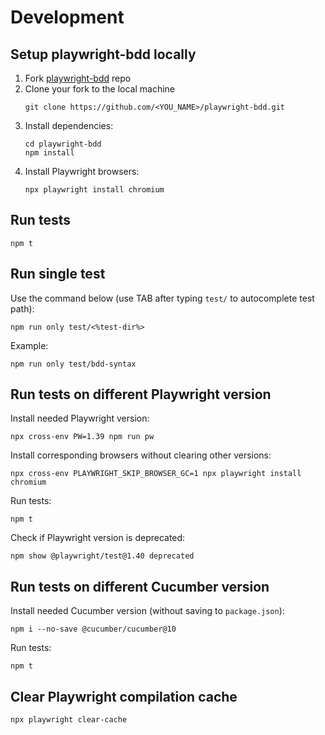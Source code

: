 # Development

## Setup playwright-bdd locally
1. Fork [playwright-bdd](https://github.com/vitalets/playwright-bdd) repo
2. Clone your fork to the local machine
    ```
    git clone https://github.com/<YOU_NAME>/playwright-bdd.git
    ```
3. Install dependencies:
    ```
    cd playwright-bdd
    npm install
    ```
4. Install Playwright browsers:
    ```
    npx playwright install chromium
    ```

## Run tests
```
npm t
```

## Run single test 
Use the command below (use TAB after typing `test/` to autocomplete test path):
```
npm run only test/<%test-dir%>
```
Example:
```
npm run only test/bdd-syntax
```

## Run tests on different Playwright version
Install needed Playwright version:
```
npx cross-env PW=1.39 npm run pw
```

Install corresponding browsers without clearing other versions:
```
npx cross-env PLAYWRIGHT_SKIP_BROWSER_GC=1 npx playwright install chromium
```

Run tests:
```
npm t
```
Check if Playwright version is deprecated:
```
npm show @playwright/test@1.40 deprecated
```

## Run tests on different Cucumber version
Install needed Cucumber version (without saving to `package.json`):
```
npm i --no-save @cucumber/cucumber@10
```
Run tests:
```
npm t
```

## Clear Playwright compilation cache
```
npx playwright clear-cache
```